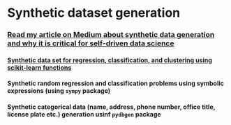 # Synthetic dataset generation
### [Read my article on Medium about synthetic data generation and why it is critical for self-driven data science](https://towardsdatascience.com/synthetic-data-generation-a-must-have-skill-for-new-data-scientists-915896c0c1ae)
#### [Synthetic data set for regression, classification, and clustering using scikit-learn functions](https://github.com/tirthajyoti/Machine-Learning-with-Python/blob/master/Synthetic_data_generation/Synthetic-Data-Generation.ipynb)
#### Synthetic random regression and classification problems using symbolic expressions (using `sympy` package)
#### Synthetic categorical data (name, address, phone number, office title, license plate etc.) generation usinf `pydbgen` package
